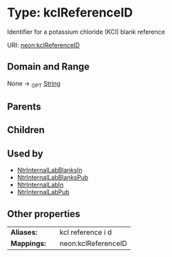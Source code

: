 
# Type: kclReferenceID


Identifier for a potassium chloride (KCl) blank reference

URI: [neon:kclReferenceID](https://data.neonscience.org/kclReferenceID)


## Domain and Range

None ->  <sub>OPT</sub> [String](types/String.md)

## Parents


## Children


## Used by

 * [NtrInternalLabBlanksIn](NtrInternalLabBlanksIn.md)
 * [NtrInternalLabBlanksPub](NtrInternalLabBlanksPub.md)
 * [NtrInternalLabIn](NtrInternalLabIn.md)
 * [NtrInternalLabPub](NtrInternalLabPub.md)

## Other properties

|  |  |  |
| --- | --- | --- |
| **Aliases:** | | kcl reference i d |
| **Mappings:** | | neon:kclReferenceID |

